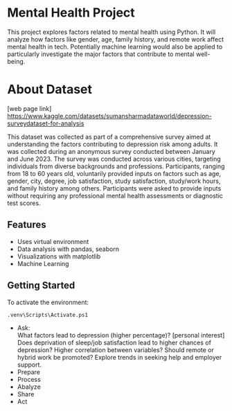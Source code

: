 # Mental Health Project

This project explores factors related to mental health using Python. It will analyze how factors like gender, age, family history, and remote work affect mental health in tech. Potentially machine learning would also be applied to particularly investigate the major factors that contribute to mental well-being.

# About Dataset
[web page link] https://www.kaggle.com/datasets/sumansharmadataworld/depression-surveydataset-for-analysis

This dataset was collected as part of a comprehensive survey aimed at understanding the factors contributing to depression risk among adults. It was collected during an anonymous survey conducted between January and June 2023. The survey was conducted across various cities, targeting individuals from diverse backgrounds and professions. Participants, ranging from 18 to 60 years old, voluntarily provided inputs on factors such as age, gender, city, degree, job satisfaction, study satisfaction, study/work hours, and family history among others. Participants were asked to provide inputs without requiring any professional mental health assessments or diagnostic test scores.

## Features
- Uses virtual environment
- Data analysis with pandas, seaborn
- Visualizations with matplotlib
- Machine Learning

## Getting Started
To activate the environment:

```bash
.venv\Scripts\Activate.ps1
```

- Ask:  
    What factors lead to depression (higher percentage)? 
    [personal interest] Does deprivation of sleep/job satisfaction lead to higher chances of depression?
    Higher correlation between variables?
    Should remote or hybrid work be promoted?
    Explore trends in seeking help and employer support.
- Prepare
- Process
- Abalyze
- Share
- Act